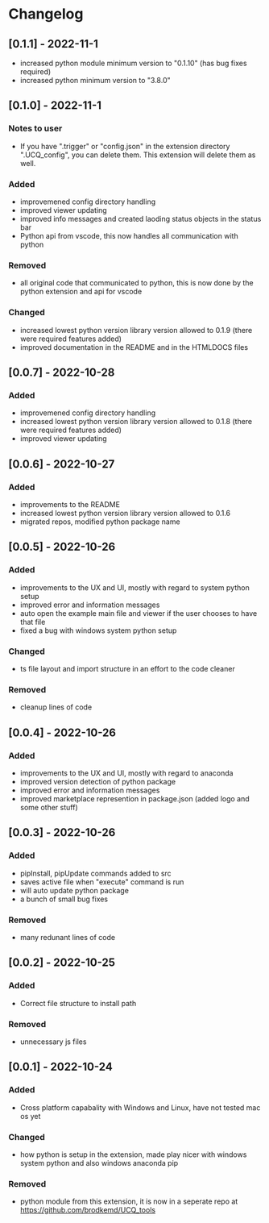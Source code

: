 # Changelog
## [0.1.1] - 2022-11-1
- increased python module minimum version to "0.1.10" (has bug fixes required)
- increased python minimum version to "3.8.0"

## [0.1.0] - 2022-11-1
### Notes to user
- If you have ".trigger" or "config.json" in the extension directory ".UCQ_config", you can delete them. This extension will delete them as well.

### Added
- improvemened config directory handling
- improved viewer updating
- improved info messages and created laoding status objects in the status bar
- Python api from vscode, this now handles all communication with python

### Removed
- all original code that communicated to python, this is now done by the python extension and api for vscode

### Changed
- increased lowest python version library version allowed to 0.1.9 (there were required features added)
- improved documentation in the README and in the HTMLDOCS files

## [0.0.7] - 2022-10-28
### Added
- improvemened config directory handling
- increased lowest python version library version allowed to 0.1.8 (there were required features added)
- improved viewer updating

## [0.0.6] - 2022-10-27
### Added
- improvements to the README
- increased lowest python version library version allowed to 0.1.6
- migrated repos, modified python package name

## [0.0.5] - 2022-10-26
### Added
- improvements to the UX and UI, mostly with regard to system python setup
- improved error and information messages
- auto open the example main file and viewer if the user chooses to have that file
- fixed a bug with windows system python setup
### Changed
- ts file layout and import structure in an effort to the code cleaner

### Removed 
- cleanup lines of code 

## [0.0.4] - 2022-10-26
### Added
- improvements to the UX and UI, mostly with regard to anaconda
- improved version detection of python package
- improved error and information messages
- improved marketplace represention in package.json (added logo and some other stuff)

## [0.0.3] - 2022-10-26
### Added
- pipInstall, pipUpdate commands added to src
- saves active file when "execute" command is run
- will auto update python package
- a bunch of small bug fixes
### Removed
- many redunant lines of code

## [0.0.2] - 2022-10-25
### Added
- Correct file structure to install path
### Removed
- unnecessary js files

## [0.0.1] - 2022-10-24
### Added
- Cross platform capabality with Windows and Linux, have not tested mac os yet
### Changed
- how python is setup in the extension, made play nicer with windows system python and also windows anaconda pip
### Removed
- python module from this extension, it is now in a seperate repo at https://github.com/brodkemd/UCQ_tools

